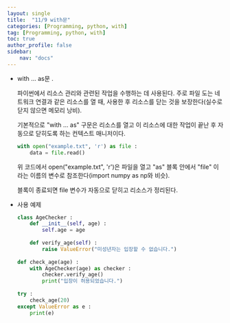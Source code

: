 ```yaml
---
layout: single
title:  "11/9 with문"
categories: [Programming, python, with]
tag: [Programming, python, with]
toc: true
author_profile: false
sidebar:
    nav: "docs"
---
```


* with ... as문 .

  파이썬에서 리소스 관리와 관련된 작업을 수행하는 데 사용된다. 주로 파일 도는 네트워크 연결과 같은 리소스를 열 때, 사용한 후 리소스를 닫는 것을 보장한다(실수로 닫지 않으면 메모리 낭비).

  기본적으로 "with ... as" 구문은 리소스를 열고 이 리소스에 대한 작업이 끝난 후 자동으로 닫히도록 하는 컨텍스트 매니저이다.

  ```python
  with open("example.txt", 'r') as file :
      data = file.read()
  ```

  위 코드에서 open("example.txt", 'r')은 파일을 열고 "as" 블록 안에서 "file" 이라는 이름의 변수로 참조한다(import numpy as np와 비슷).

  블록이 종료되면 file 변수가 자동으로 닫히고 리소스가 정리된다.

  

* 사용 예제

  ```python
  class AgeChecker :
      def __init__(self, age) :
          self.age = age
  	
      def verify_age(self) :
          raise ValueError("미성년자는 입장할 수 없습니다.")
          
  def check_age(age) :
      with AgeChecker(age) as checker :
          checker.verify_age()
          print("입장이 허용되었습니다.")
          
  try :
      check_age(20)
  except ValueError as e :
      print(e)
  ```

  